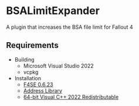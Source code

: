 # BSALimitExpander
A plugin that increases the BSA file limit for Fallout 4

## Requirements
* Building
    * Microsoft Visual Studio 2022
    * vcpkg
* Installation
    * [F4SE 0.6.23](http://f4se.silverlock.org/)
    * [Address Library](https://www.nexusmods.com/fallout4/mods/47327)
    * [64-bit Visual C++ 2022 Redistributable](https://aka.ms/vs/17/release/vc_redist.x64.exe)